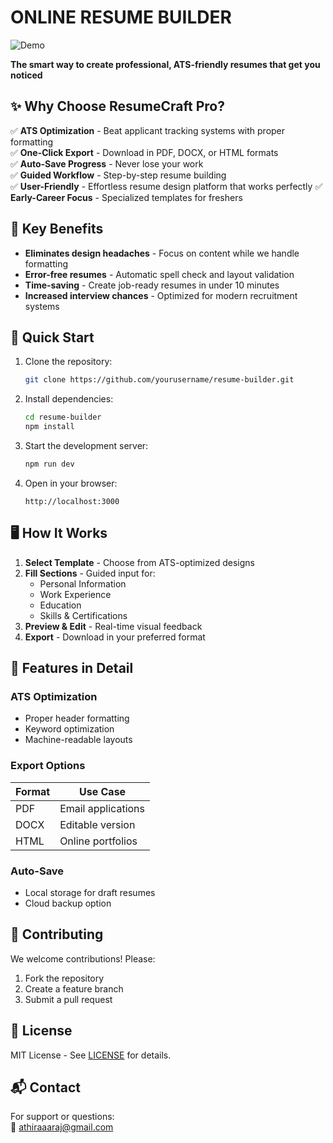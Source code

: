 
# ONLINE RESUME BUILDER

![Demo](https://media.giphy.com/media/v1.Y2lkPTc5MGI3NjExcDl0d2h6dWJ4b3VtN2l5ZzF5emNqY2VkZGg1a3BmcGJ6eHp6eXJ0YiZlcD12MV9pbnRlcm5hbF9naWZfYnlfaWQmY3Q9Zw/3oKIPEqDGUULpEU0aQ/giphy.gif)

**The smart way to create professional, ATS-friendly resumes that get you noticed**

## ✨ Why Choose ResumeCraft Pro?

✅ **ATS Optimization** - Beat applicant tracking systems with proper formatting  
✅ **One-Click Export** - Download in PDF, DOCX, or HTML formats  
✅ **Auto-Save Progress** - Never lose your work  
✅ **Guided Workflow** - Step-by-step resume building  
✅ **User-Friendly** - Effortless resume design platform that works perfectly 
✅ **Early-Career Focus** - Specialized templates for freshers  

## 🎯 Key Benefits

- **Eliminates design headaches** - Focus on content while we handle formatting  
- **Error-free resumes** - Automatic spell check and layout validation  
- **Time-saving** - Create job-ready resumes in under 10 minutes  
- **Increased interview chances** - Optimized for modern recruitment systems  



  

## 🚀 Quick Start

1. Clone the repository:
   ```bash
   git clone https://github.com/yourusername/resume-builder.git
   ```

2. Install dependencies:
   ```bash
   cd resume-builder
   npm install
   ```

3. Start the development server:
   ```bash
   npm run dev
   ```

4. Open in your browser:
   ```
   http://localhost:3000
   ```

## 🖥️ How It Works

1. **Select Template** - Choose from ATS-optimized designs  
2. **Fill Sections** - Guided input for:  
   - Personal Information  
   - Work Experience  
   - Education  
   - Skills & Certifications  
3. **Preview & Edit** - Real-time visual feedback  
4. **Export** - Download in your preferred format  

## 🌟 Features in Detail

### ATS Optimization
- Proper header formatting  
- Keyword optimization  
- Machine-readable layouts  

### Export Options
| Format | Use Case |
|--------|----------|
| PDF    | Email applications |
| DOCX   | Editable version |
| HTML   | Online portfolios |

### Auto-Save
- Local storage for draft resumes  
- Cloud backup option  

## 🤝 Contributing

We welcome contributions! Please:
1. Fork the repository  
2. Create a feature branch  
3. Submit a pull request  

## 📜 License

MIT License - See [LICENSE](LICENSE) for details.

## 📬 Contact

For support or questions:  
📧 athiraaaraj@gmail.com 



